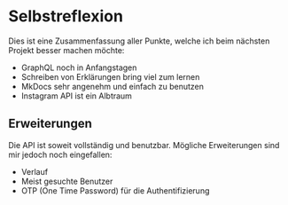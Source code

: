 # Selbstreflexion

Dies ist eine Zusammenfassung aller Punkte, welche ich beim nächsten Projekt besser machen möchte:

- GraphQL noch in Anfangstagen
- Schreiben von Erklärungen bring viel zum lernen
- MkDocs sehr angenehm und einfach zu benutzen
- Instagram API ist ein Albtraum

## Erweiterungen

Die API ist soweit vollständig und benutzbar. Mögliche Erweiterungen sind mir jedoch noch eingefallen:

- Verlauf
- Meist gesuchte Benutzer
- OTP (One Time Password) für die Authentifizierung
